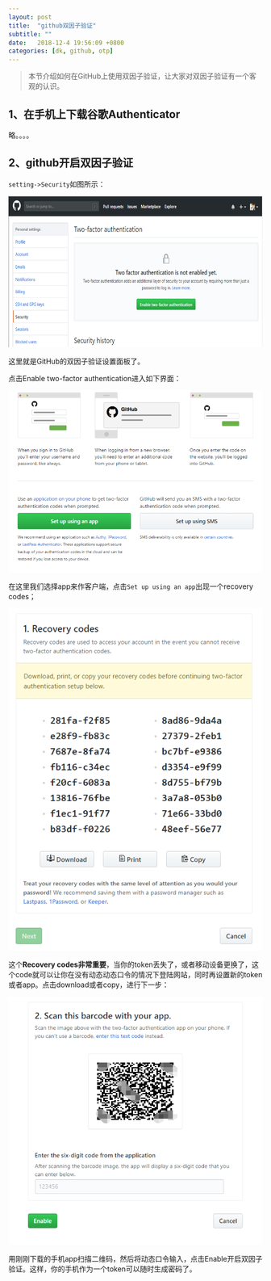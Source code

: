 ```yaml
---
layout: post
title:  "github双因子验证"
subtitle: ""
date:   2018-12-4 19:56:09 +0800
categories: [dk, github, otp]
---
```


> 本节介绍如何在GitHub上使用双因子验证，让大家对双因子验证有一个客观的认识。

## 1、在手机上下载谷歌Authenticator

略。。。。

## 2、github开启双因子验证

`setting->Security`如图所示：

<div style="text-align: center">
<img src="\pictures\OTP-github-Two-factor.png" width="600" height="300"/>
</div>

这里就是GitHub的双因子验证设置面板了。

点击Enable two-factor authentication进入如下界面：

![](\pictures\OTP-github-app.png)

在这里我们选择app来作客户端，点击`Set up using an app`出现一个recovery codes；

![](\pictures\OTP-github-recover-code.png) 

这个**Recovery codes非常重要**，当你的token丢失了，或者移动设备更换了，这个code就可以让你在没有动态动态口令的情况下登陆网站，同时再设置新的token或者app。点击download或者copy，进行下一步：

![](\pictures\OTP-github-barcode.png)

用刚刚下载的手机app扫描二维码，然后将动态口令输入，点击Enable开启双因子验证。这样，你的手机作为一个token可以随时生成密码了。